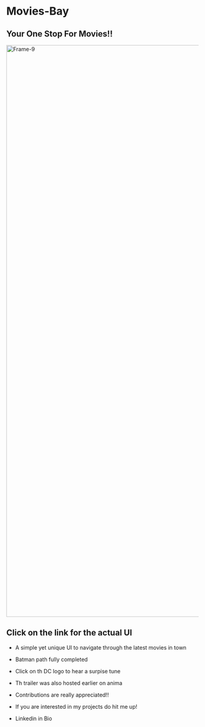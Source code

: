 # Movies-Bay

## Your One Stop For Movies!!


<a href="https://xd.adobe.com/view/a7a56dc4-d11a-446b-a464-3ac42f549aff-f2f6/screen/e2ee5fa8-fb1f-4b1b-a8da-da543b42c840"><img src="https://64.media.tumblr.com/6b343262c07ade90da954c3c50fe950c/df33f6c1259756da-65/s1280x1920/451e0c17c5f9aa13605cb54f699de8178406dd4b.png" alt="Frame-9" border="0" width = "1500"></a>

## Click on the link for the actual UI

* A simple yet unique UI to navigate through the latest movies in town
* Batman path fully completed
* Click on th DC logo to hear a surpise tune
* Th trailer was also hosted earlier on anima 
* Contributions are really appreciated!!

* If you are interested in my projects do hit me up!
* Linkedin in Bio 
